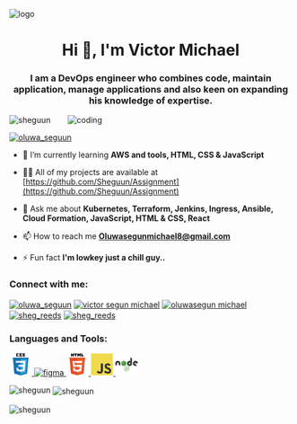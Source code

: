 ![logo](https://camo.githubusercontent.com/48ec00ed4c84e771db4a1db90b56352923a8d644452a32b434d68e97006c9337/68747470733a2f2f63686b736b696c6c732e636f6d2f77702d636f6e74656e742f75706c6f6164732f323032302f30342f504e432d416e696d617465642d42616e6e6572732e676966)
<h1 align="center">Hi 👋, I'm Victor Michael</h1>
<h3 align="center">I am a DevOps engineer who combines code, maintain application, manage applications and also keen on expanding his knowledge of expertise.</h3>
<img align="right" width="400" src="https://www.lambdatest.com/resources/images/news24.gif" alt="coding">

<p align="left"> <img src="https://komarev.com/ghpvc/?username=sheguun&label=Profile%20views&color=0e75b6&style=flat" alt="sheguun" /> </p>

<p align="left"> <a href="https://twitter.com/oluwa_seguun" target="blank"><img src="https://img.shields.io/twitter/follow/oluwa_seguun?logo=twitter&style=for-the-badge" alt="oluwa_seguun" /></a> </p>

- 🌱 I’m currently learning **AWS and tools, HTML, CSS & JavaScript**

- 👨‍💻 All of my projects are available at [https://github.com/Sheguun/Assignment](https://github.com/Sheguun/Assignment)

- 💬 Ask me about **Kubernetes, Terraform, Jenkins, Ingress, Ansible, Cloud Formation, JavaScript, HTML & CSS, React**

- 📫 How to reach me **Oluwasegunmichael8@gmail.com**

- ⚡ Fun fact **I'm lowkey just a chill guy..**

<h3 align="left">Connect with me:</h3>
<p align="left">
<a href="https://twitter.com/oluwa_seguun" target="blank"><img align="center" src="https://raw.githubusercontent.com/rahuldkjain/github-profile-readme-generator/master/src/images/icons/Social/twitter.svg" alt="oluwa_seguun" height="30" width="40" /></a>
<a href="https://linkedin.com/in/victor segun michael" target="blank"><img align="center" src="https://raw.githubusercontent.com/rahuldkjain/github-profile-readme-generator/master/src/images/icons/Social/linked-in-alt.svg" alt="victor segun michael" height="30" width="40" /></a>
<a href="https://fb.com/oluwasegun michael" target="blank"><img align="center" src="https://raw.githubusercontent.com/rahuldkjain/github-profile-readme-generator/master/src/images/icons/Social/facebook.svg" alt="oluwasegun michael" height="30" width="40" /></a>
<a href="https://instagram.com/sheg_reeds" target="blank"><img align="center" src="https://raw.githubusercontent.com/rahuldkjain/github-profile-readme-generator/master/src/images/icons/Social/instagram.svg" alt="sheg_reeds" height="30" width="40" /></a>
<a href="https://www.youtube.com/c/sheg_reeds" target="blank"><img align="center" src="https://raw.githubusercontent.com/rahuldkjain/github-profile-readme-generator/master/src/images/icons/Social/youtube.svg" alt="sheg_reeds" height="30" width="40" /></a>
</p>

<h3 align="left">Languages and Tools:</h3>
<p align="left"> <a href="https://www.w3schools.com/css/" target="_blank" rel="noreferrer"> <img src="https://raw.githubusercontent.com/devicons/devicon/master/icons/css3/css3-original-wordmark.svg" alt="css3" width="40" height="40"/> </a> <a href="https://www.figma.com/" target="_blank" rel="noreferrer"> <img src="https://www.vectorlogo.zone/logos/figma/figma-icon.svg" alt="figma" width="40" height="40"/> </a> <a href="https://www.w3.org/html/" target="_blank" rel="noreferrer"> <img src="https://raw.githubusercontent.com/devicons/devicon/master/icons/html5/html5-original-wordmark.svg" alt="html5" width="40" height="40"/> </a> <a href="https://developer.mozilla.org/en-US/docs/Web/JavaScript" target="_blank" rel="noreferrer"> <img src="https://raw.githubusercontent.com/devicons/devicon/master/icons/javascript/javascript-original.svg" alt="javascript" width="40" height="40"/> </a> <a href="https://nodejs.org" target="_blank" rel="noreferrer"> <img src="https://raw.githubusercontent.com/devicons/devicon/master/icons/nodejs/nodejs-original-wordmark.svg" alt="nodejs" width="40" height="40"/> </a> </p>

<p><img align="left" src="https://github-readme-stats.vercel.app/api/top-langs?username=sheguun&show_icons=true&locale=en&layout=compact" alt="sheguun" /></p>

<p>&nbsp;<img align="center" src="https://github-readme-stats.vercel.app/api?username=sheguun&show_icons=true&locale=en" alt="sheguun" /></p>

<p><img align="center" src="https://github-readme-streak-stats.herokuapp.com/?user=sheguun&" alt="sheguun" /></p>
